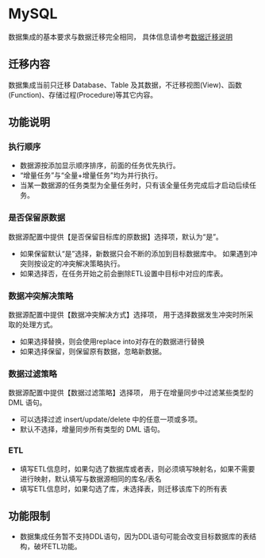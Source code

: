 # MySQL

数据集成的基本要求与数据迁移完全相同， 具体信息请参考[数据迁移说明](/udts/type/mysql_source/mysql2mysql)

## 迁移内容

数据集成当前只迁移 Database、Table 及其数据，不迁移视图(View)、函数(Function)、存储过程(Procedure)等其它内容。

## 功能说明

### 执行顺序
- 数据源按添加显示顺序排序，前面的任务优先执行。
- “增量任务”与“全量+增量任务”均为并行执行。
- 当某一数据源的任务类型为全量任务时，只有该全量任务完成后才启动后续任务。 

### 是否保留原数据
数据源配置中提供【是否保留目标库的原数据】选择项，默认为“是”。 

- 如果保留默认“是”选择，新数据只会不断的添加到目标数据库中。 如果遇到冲突则按设定的冲突解决策略执行。
- 如果选择否，在任务开始之前会删除ETL设置中目标中对应的库表。

### 数据冲突解决策略
数据源配置中提供【数据冲突解决方式】选择项， 用于选择数据发生冲突时所采取的处理方式。

- 如果选择替换，则会使用replace into对存在的数据进行替换
- 如果选择保留，则保留原有数据，忽略新数据。

### 数据过滤策略
数据源配置中提供【数据过滤策略】选择项， 用于在增量同步中过滤某些类型的 DML 语句。

- 可以选择过滤 insert/update/delete 中的任意一项或多项。
- 默认不选择，增量同步所有类型的 DML 语句。

### ETL
- 填写ETL信息时，如果勾选了数据库或者表，则必须填写映射名，如果不需要进行映射，默认填写与数据源相同的库名/表名
- 填写ETL信息时，如果勾选了库，未选择表，则迁移该库下的所有表

## 功能限制
- 数据集成任务暂不支持DDL语句，因为DDL语句可能会改变目标数据库的表结构，破坏ETL功能。
